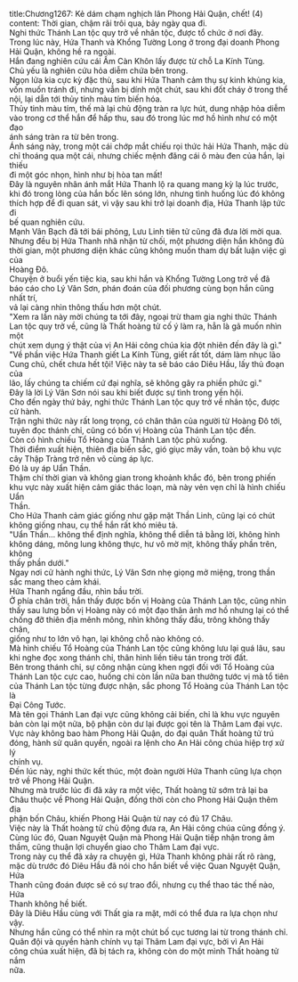 title:Chương1267: Kẻ dám chạm nghịch lân Phong Hải Quận, chết! (4)
content:
Thời gian, chậm rãi trôi qua, bảy ngày qua đi.<br>Nghi thức Thánh Lan tộc quy trở về nhân tộc, được tổ chức ở nơi đây.<br>Trong lúc này, Hứa Thanh và Khổng Tường Long ở trong đại doanh Phong<br>Hải Quận, không hề ra ngoài.<br>Hắn đang nghiên cứu cái Ấm Càn Khôn lấy được từ chỗ La Kính Tùng.<br>Chủ yếu là nghiên cứu hỏa diễm chứa bên trong.<br>Ngọn lửa kia cực kỳ đặc thù, sau khi Hứa Thanh cảm thụ sự kinh khủng kia,<br>vốn muốn tránh đi, nhưng vẫn bị dính một chút, sau khi đốt cháy ở trong thể<br>nội, lại dẫn tới thủy tinh màu tím biến hóa.<br>Thủy tinh màu tím, thế mà lại chủ động tràn ra lực hút, dung nhập hỏa diễm<br>vào trong cơ thể hắn để hấp thu, sau đó trong lúc mơ hồ hình như có một đạo<br>ánh sáng tràn ra từ bên trong.<br>Ánh sáng này, trong một cái chớp mắt chiếu rọi thức hải Hứa Thanh, mặc dù<br>chỉ thoáng qua một cái, nhưng chiếc mệnh đăng cái ô màu đen của hắn, lại thiếu<br>đi một góc nhọn, hình như bị hòa tan mất!<br>Đây là nguyên nhân ánh mắt Hứa Thanh lộ ra quang mang kỳ lạ lúc trước,<br>khi đó trong lòng của hắn bốc lên sóng lớn, nhưng tình huống lúc đó không<br>thích hợp để đi quan sát, vì vậy sau khi trở lại doanh địa, Hứa Thanh lập tức đi<br>bế quan nghiên cứu.<br>Mạnh Vân Bạch đã tới bái phỏng, Lưu Linh tiên tử cũng đã đưa lời mời qua.<br>Nhưng đều bị Hứa Thanh nhã nhặn từ chối, một phương diện hắn không đủ<br>thời gian, một phương diện khác cũng không muốn tham dự bất luận việc gì của<br>Hoàng Đô.<br>Chuyện ở buổi yến tiệc kia, sau khi hắn và Khổng Tường Long trở về đã<br>báo cáo cho Lý Vân Sơn, phán đoán của đối phương cùng bọn hắn cũng nhất trí,<br>vả lại càng nhìn thông thấu hơn một chút.<br>"Xem ra lần này mời chúng ta tới đây, ngoại trừ tham gia nghi thức Thánh<br>Lan tộc quy trở về, cũng là Thất hoàng tử cố ý làm ra, hẳn là gã muốn nhìn một<br>chút xem dụng ý thật của vị An Hải công chúa kia đột nhiên đến đây là gì."<br>"Về phần việc Hứa Thanh giết La Kính Tùng, giết rất tốt, dám làm nhục lão<br>Cung chủ, chết chưa hết tội! Việc này ta sẽ báo cáo Diêu Hầu, lấy thủ đoạn của<br>lão, lấy chúng ta chiếm cứ đại nghĩa, sẽ không gây ra phiền phức gì."<br>Đây là lời Lý Vân Sơn nói sau khi biết được sự tình trong yến hội.<br>Cho đến ngày thứ bảy, nghi thức Thánh Lan tộc quy trở về nhân tộc, được<br>cử hành.<br>Trận nghi thức này rất long trọng, có chân thân của người từ Hoàng Đô tới,<br>tuyên đọc thánh chỉ, cũng có bốn vị Hoàng của Thánh Lan tộc đến.<br>Còn có hình chiếu Tổ Hoàng của Thánh Lan tộc phủ xuống.<br>Thời điểm xuất hiện, thiên địa biến sắc, gió giục mây vần, toàn bộ khu vực<br>cây Thập Tràng trở nên vô cùng áp lực.<br>Đó là uy áp Uẩn Thần.<br>Thậm chí thời gian và không gian trong khoảnh khắc đó, bên trong phiến<br>khu vực này xuất hiện cảm giác thác loạn, mà này vẻn vẹn chỉ là hình chiếu Uẩn<br>Thần.<br>Cho Hứa Thanh cảm giác giống như gặp mặt Thần Linh, cũng lại có chút<br>không giống nhau, cụ thể hắn rất khó miêu tả.<br>"Uẩn Thần... không thể định nghĩa, không thể diễn tả bằng lời, không hình<br>không dáng, mông lung không thực, hư vô mờ mịt, không thấy phần trên, không<br>thấy phần dưới."<br>Ngay nơi cử hành nghi thức, Lý Vân Sơn nhẹ giọng mở miệng, trong thần<br>sắc mang theo cảm khái.<br>Hứa Thanh ngẩng đầu, nhìn bầu trời.<br>Ở phía chân trời, hắn thấy được bốn vị Hoàng của Thánh Lan tộc, cũng nhìn<br>thấy sau lưng bốn vị Hoàng này có một đạo thân ảnh mơ hồ nhưng lại có thể<br>chống đỡ thiên địa mênh mông, nhìn không thấy đầu, trông không thấy chân,<br>giống như to lớn vô hạn, lại không chỗ nào không có.<br>Mà hình chiếu Tổ Hoàng của Thánh Lan tộc cũng không lưu lại quá lâu, sau<br>khi nghe đọc xong thánh chỉ, thân hình liền tiêu tán trong trời đất.<br>Bên trong thánh chỉ, sự công nhận cùng khen ngợi đối với Tổ Hoàng của<br>Thánh Lan tộc cực cao, huống chi còn lần nữa ban thưởng tước vị mà tổ tiên<br>của Thánh Lan tộc từng được nhận, sắc phong Tổ Hoàng của Thánh Lan tộc là<br>Đại Công Tước.<br>Mà tên gọi Thánh Lan đại vực cũng không cải biến, chỉ là khu vực nguyên<br>bản còn lại một nửa, bộ phận còn dư lại được gọi tên là Thâm Lam đại vực.<br>Vực này không bao hàm Phong Hải Quận, do đại quân Thất hoàng tử trú<br>đóng, hành sử quân quyền, ngoài ra lệnh cho An Hải công chúa hiệp trợ xử lý<br>chính vụ.<br>Đến lúc này, nghi thức kết thúc, một đoàn người Hứa Thanh cũng lựa chọn<br>trở về Phong Hải Quận.<br>Nhưng mà trước lúc đi đã xảy ra một việc, Thất hoàng tử sớm trả lại ba<br>Châu thuộc về Phong Hải Quận, đồng thời còn cho Phong Hải Quận thêm địa<br>phận bốn Châu, khiến Phong Hải Quận từ nay có đủ 17 Châu.<br>Việc này là Thất hoàng tử chủ động đưa ra, An Hải công chúa cũng đồng ý.<br>Cùng lúc đó, Quan Nguyệt Quận mà Phong Hải Quận tiếp nhận trong âm<br>thầm, cũng thuận lợi chuyển giao cho Thâm Lam đại vực.<br>Trong này cụ thể đã xảy ra chuyện gì, Hứa Thanh không phải rất rõ ràng,<br>mặc dù trước đó Diêu Hầu đã nói cho hắn biết về việc Quan Nguyệt Quận, Hứa<br>Thanh cũng đoán được sẽ có sự trao đổi, nhưng cụ thể thao tác thế nào, Hứa<br>Thanh không hề biết.<br>Đây là Diêu Hầu cùng với Thất gia ra mặt, mới có thể đưa ra lựa chọn như<br>vậy.<br>Nhưng hắn cũng có thể nhìn ra một chút bố cục tương lai từ trong thánh chỉ.<br>Quân đội và quyền hành chính vụ tại Thâm Lam đại vực, bởi vì An Hải<br>công chúa xuất hiện, đã bị tách ra, không còn do một mình Thất hoàng tử nắm<br>nữa.
